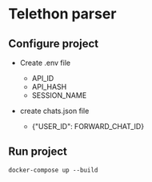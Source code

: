 # Telethon parser

## Configure project
- Create .env file
    * API_ID
    * API_HASH
    * SESSION_NAME
    

- create chats.json file
  * {"USER_ID": FORWARD_CHAT_ID}
## Run project

```
docker-compose up --build
```